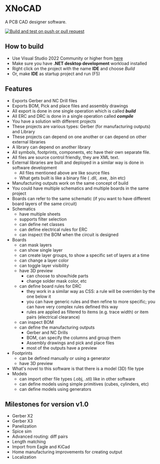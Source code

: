 # XNoCAD
A PCB CAD designer software.

[![Build and test on push or pull request](https://github.com/mihai-ene-public/cadide/actions/workflows/build-and-test.yml/badge.svg)](https://github.com/mihai-ene-public/cadide/actions/workflows/build-and-test.yml)

## How to build
- Use Visual Studio 2022 Community or higher from [here](https://www.visualstudio.com/)
- Make sure you have **.NET desktop development** workload installed
- Right click on the project with the name **IDE** and choose *Build*
- Or, make **IDE** as startup project and run (F5)

## Features
- Exports Gerber and NC Drill files
- Exports BOM, Pick and place files and assembly drawings
- All export is done in one single operation which is called ***build***
- All ERC and DRC is done in a single operation called ***compile***
- You have a solution with different projects
- These projects are various types: Gerber (for manufacturing outputs) and Library
- These projects can depend on one another or can depend on other external libraries
- A library can depend on another library
- All symbols, footprints, components, etc have their own separate file.
- All files are source control friendly, they are XML text.
- External libraries are built and deployed in a similar way is done in software development
    - All files mentioned above are like source files
    - What gets built is like a binary file ( .dll, .exe, .bin etc)
- Manufacturing outputs work on the same concept of build
- You could have multiple schematics and multiple boards in the same project
- Boards can refer to the same schematic (if you want to have different board layers of the same circuit)
- Schematics
    - have multiple sheets
    - supports filter selection
    - can define net classes
    - can define electrical rules for ERC
    - can inspect the BOM when the circuit is designed
- Boards
    - can mask layers
    - can show single layer
    - can create layer groups, to show a specific set of layers at a time
    - can change a layer color
    - can toggle layer visibility
    - have 3D preview
        - can choose to show/hide parts
        - change solder mask color, etc
    - can define board rules for DRC
        - they work in a similar way as CSS: a rule will be overriden by the one below it
        - you can have generic rules and then refine to more specific; you can have very complex rules defined this way
        - rules are applied as filtered to items (e.g. trace width) or item pairs (electrical clearance)
    - can inspect BOM
    - can define the manufacturing outputs
        - Gerber and NC Drills
        - BOM, can specify the columns and group them
        - Assembly drawings and pick and place files
        - most of the outputs have a preview
- Footprints
    - can be defined manually or using a generator
    - have 3D preview
- What's novel to this software is that there is a model (3D) file type
- Models
    - can import other file types (.obj, .stl) like in other software
    - can define models using simple primitives (cubes, cylinders, etc)
    - can define models using generators

## Milestones for version v1.0
- Gerber X2
- Gerber X3
- Panelization
- Spice sim
- Advanced routing: diff pairs
- Length matching
- Import from Eagle and KiCad
- Home manufacturing improvements for creating output
- Localization
